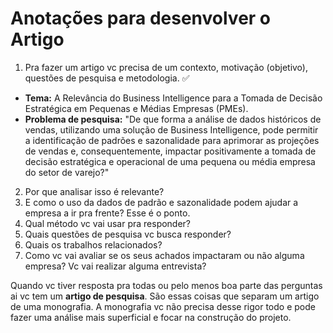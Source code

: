 # Anotações para desenvolver o Artigo

1. Pra fazer um artigo vc precisa de um contexto, motivação (objetivo), questões de pesquisa e metodologia. :white_check_mark:
  - **Tema:** A Relevância do Business Intelligence para a Tomada de Decisão Estratégica em Pequenas e Médias Empresas (PMEs).
  - **Problema de pesquisa:** "De que forma a análise de dados históricos de vendas, utilizando uma solução de Business Intelligence, pode permitir a identificação de padrões e sazonalidade para aprimorar as projeções de vendas e, consequentemente, impactar positivamente a tomada de decisão estratégica e operacional de uma pequena ou média empresa do setor de varejo?"
2. Por que analisar isso é relevante?
3. E como o uso da dados de padrão e sazonalidade podem ajudar a empresa a ir pra frente? Esse é o ponto.
4. Qual método vc vai usar pra responder?
5. Quais questões de pesquisa vc busca responder?
6. Quais os trabalhos relacionados?
7. Como vc vai avaliar se os seus achados impactaram ou não alguma empresa? Vc vai realizar alguma entrevista?

Quando vc tiver resposta pra todas ou pelo menos boa parte das perguntas ai vc tem um **artigo de pesquisa**. São essas coisas que separam um artigo de uma monografia. A monografia vc não precisa desse rigor todo e pode fazer uma análise mais superficial e focar na construção do projeto.
